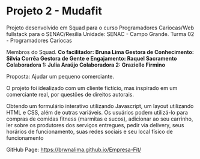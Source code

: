 <h1>Projeto 2 - Mudafit</h1>

Projeto desenvolvido em Squad para o curso Programadores Cariocas/Web fullstack para o SENAC/Resilia Unidade: SENAC - Campo Grande. Turma 02 - Programadores Cariocas 

Membros do Squad. <strong>Co facilitador: Bruna Lima Gestora de Conhecimento: Silvia Corrêa Gestora de Gente e Engajamento: Raquel Sacramento Colaboradora 1: Julia Araújo Colaboradora 2: Grazielle Firmino</strong>

Proposta: Ajudar um pequeno comerciante. 

O projeto foi idealizado com um cliente fictício, mas inspirado em um comerciante real, por questões de direitos autorais. 

Obtendo um formulário interativo utilizando Javascript, um layout utilizando HTML e CSS, além de outras variáveis. Os usuários podem utilizá-lo para compras de comidas fitness (marmitas e sucos), adicionar ao seu carrinho, ler sobre os produtores dos serviços entregues, pedir via delivery, seus horários de funcionamento, suas redes sociais e seu local físico de funcionamento 

GitHub Page: https://brwnalima.github.io/Empresa-Fit/
